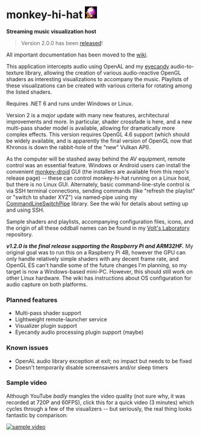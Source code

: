# monkey-hi-hat <img src="https://github.com/MV10/volts-laboratory/blob/master/misc/mhh-icon.png" height="32px"/>

**Streaming music visualization host**

> Version 2.0.0 has been [released](https://github.com/MV10/monkey-hi-hat/releases)!

All important documentation has been moved to the [wiki](https://github.com/MV10/monkey-hi-hat/wiki).

This application intercepts audio using OpenAL and my [eyecandy](https://github.com/MV10/eyecandy) audio-to-texture library, allowing the creation of various audio-reactive OpenGL shaders as interesting visualizations to accompany the music. Playlists of these visualizations can be created with various criteria for rotating among the listed shaders.

Requires .NET 6 and runs under Windows or Linux.

Version 2 is a _major_ update with many new features, architectural improvements and more. In particular, shader crossfade is here, and a new multi-pass shader model is available, allowing for dramatically more complex effects. This version requires OpenGL 4.6 support (which should be widely available, and is apparently the final version of OpenGL now that Khronos is down the rabbit-hole of the "new" Vulkan API).

As the computer will be stashed away behind the AV equipment, remote control was an essential feature. Windows or Android users can install the convenient [monkey-droid](https://github.com/MV10/monkey-droid) GUI (the installers are available from this repo's release page) -- these can control monkey-hi-hat running on a Linux host, but there is no Linux GUI. Alternately, basic command-line-style control is via SSH terminal connections, sending commands (like "refresh the playlist" or "switch to shader XYZ") via named-pipe using my [CommandLineSwitchPipe](https://github.com/MV10/CommandLineSwitchPipe) library. See the wiki for details about setting up and using SSH.

Sample shaders and playlists, accompanying configuration files, icons, and the origin of all these oddball names can be found in my [Volt's Laboratory](https://github.com/MV10/volts-laboratory) repository.

_**v1.2.0 is the final release supporting the Raspberry Pi and ARM32HF.**_ My original goal was to run this on a Raspberry Pi 4B, however the GPU can only handle relatively simple shaders with any decent frame rate, and OpenGL ES can't handle some of the future changes I'm planning, so my target is now a Windows-based mini-PC. However, this should still work on other Linux hardware. The wiki has instructions about OS configuration for audio capture on both platforms.

### Planned features
* Multi-pass shader support
* Lightweight remote-launcher service
* Visualizer plugin support
* Eyecandy audio processing plugin support (maybe)

### Known issues
* OpenAL audio library exception at exit; no impact but needs to be fixed
* Doesn't temporarily disable screensavers and/or sleep timers

### Sample video
Although YouTube _badly_ mangles the video quality (not sure why, it was recorded at 720P and 60FPS), click this for a quick video (3 minutes) which cycles through a few of the visualizers -- but seriously, the real thing looks fantastic by comparison:

[![sample video](http://img.youtube.com/vi/YTmhQm-1bwU/0.jpg)](https://youtu.be/YTmhQm-1bwU)

